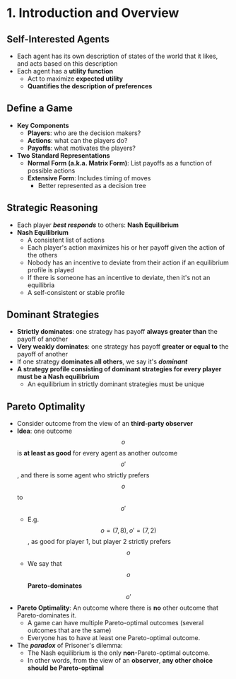 # 1. Introduction and Overview

## Self-Interested Agents

* Each agent has its own description of states of the world that it likes, and acts based on this description
* Each agent has a **utility function**
  * Act to maximize **expected utility**
  * **Quantifies the description of preferences**

## Define a Game

* **Key Components**
  * **Players**: who are the decision makers?
  * **Actions**: what can the players do?
  * **Payoffs**: what motivates the players?
* **Two Standard Representations**
  * **Normal Form \(a.k.a. Matrix Form\)**: List payoffs as a function of possible actions
  * **Extensive Form**: Includes timing of moves
    * Better represented as a decision tree

## Strategic Reasoning

* Each player _**best responds**_ to others: **Nash Equilibrium**
* **Nash Equilibrium**
  * A consistent list of actions
  * Each player's action maximizes his or her payoff given the action of the others
  * Nobody has an incentive to deviate from their action if an equilibrium profile is played
  * If there is someone has an incentive to deviate, then it's not an equilibria
  * A self-consistent or stable profile

## Dominant Strategies

* **Strictly dominates**: one strategy has payoff **always greater than** the payoff of another
* **Very weakly dominates**: one strategy has payoff **greater or equal to** the payoff of another
* If one strategy **dominates all others**, we say it's _**dominant**_
* **A strategy profile consisting of dominant strategies for every player must be a Nash equilibrium**
  * An equilibrium in strictly dominant strategies must be unique

## Pareto Optimality

* Consider outcome from the view of an **third-party observer**
* **Idea**: one outcome $$o$$ is **at least as good** for every agent as another outcome $$o'$$, and there is some agent who strictly prefers $$o$$ to $$o'$$
  * E.g. $$o=(7,8), o'=(7,2)$$, as good for player 1, but player 2 strictly prefers $$o$$
  * We say that $$o$$ **Pareto-dominates** $$o'$$
* **Pareto Optimality**: An outcome where there is **no** other outcome that Pareto-dominates it.
  * A game can have multiple Pareto-optimal outcomes \(several outcomes that are the same\)
  * Everyone has to have at least one Pareto-optimal outcome.
* The _**paradox**_ of Prisoner's dilemma:
  * The Nash equilibrium is the only **non**-Pareto-optimal outcome.
  * In other words, from the view of an **observer**, **any other choice should be Pareto-optimal**



